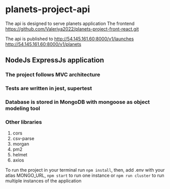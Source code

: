 # planets-project-api
The api is designed to serve planets application
The frontend https://github.com/Valeriya2022/planets-project-front-react.git

The api is published to
http://54.145.161.60:8000/v1/launches
http://54.145.161.60:8000/v1/planets

## NodeJs ExpressJs application 
### The project follows MVC architecture
### Tests are written in jest, supertest
### Database is stored in MongoDB with mongoose as object modeling tool

### Other libraries 
1) cors
2) csv-parse
3) morgan
4) pm2 
5) helmet
6) axios

To run the project in your terminal run
```npm install```, then,
add .env with your atlas MONGO_URL,
```npm start``` to run one instance or
```npm run cluster``` to run multiple instances of the application
